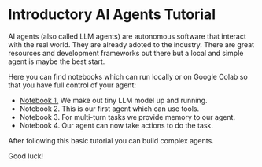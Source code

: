 # Introductory AI Agents Tutorial

AI agents (also called LLM agents) are autonomous software that interact with the real world. They are already adoted to the industry. There are great resources and development frameworks out there but a local and simple agent is maybe the best start. 

Here you can find notebooks which can run locally or on Google Colab so that you have full control of your agent:

- [Notebook 1.](https://github.com/unverciftci/agents_intro/blob/main/N1.ipynb) We make out tiny LLM model up and running.
- Notebook 2. This is our first agent which can use tools.
- Notebook 3. For multi-turn tasks we provide memory to our agent.
- Notebook 4. Our agent can now take actions to do the task.

After following this basic tutorial you can build complex agents.

Good luck!
